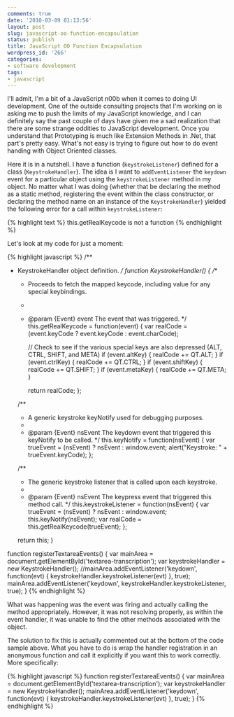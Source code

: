 ```yaml
---
comments: true
date: '2010-03-09 01:13:56'
layout: post
slug: javascript-oo-function-encapsulation
status: publish
title: JavaScript OO Function Encapsulation
wordpress_id: '266'
categories:
- software development
tags:
- javascript
---
```


I'll admit, I'm a bit of a JavaScript n00b when it comes to doing UI development. One of the outside consulting projects that I'm working on is asking me to push the limits of my JavaScript knowledge, and I can definitely say the past couple of days have given me a sad realization that there are some strange oddities to JavaScript development. Once you understand that Prototyping is much like Extension Methods in .Net, that part's pretty easy. What's not easy is trying to figure out how to do event handing with Object Oriented classes.
<!--more-->
Here it is in a nutshell. I have a function (<code>keystrokeListener</code>) defined for a class (<code>KeystrokeHandler</code>). The idea is I want to <code>addEventListener</code> the <code>keydown</code> event for a particular object using the <code>keystrokeListener</code> method in my object. No matter what I was doing (whether that be declaring the method as a static method, registering the event within the class constructor, or declaring the method name on an instance of the <code>KeystrokeHandler</code>) yielded the following error for a call within <code>keystrokeListener</code>:

{% highlight text %}
this.getRealKeycode is not a function 
{% endhighlight %}

Let's look at my code for just a moment:

{% highlight javascript %}
/**
 * KeystrokeHandler object definition.
 */
function KeystrokeHandler() {
    /**
     * Proceeds to fetch the mapped keycode, including value for any special keybindings.
     *
     * @param {Event} event The event that was triggered.
     */
    this.getRealKeycode = function(event) {
        var realCode = (event.keyCode ? event.keyCode : event.charCode);

        // Check to see if the various special keys are also depressed (ALT, CTRL, SHIFT, and META)
        if (event.altKey) {
            realCode += QT.ALT;
        }
        if (event.ctrlKey) {
            realCode += QT.CTRL;
        }
        if (event.shiftKey) {
            realCode += QT.SHIFT;
        }
        if (event.metaKey) {
            realCode += QT.META;
        }

        return realCode;
    };

    /**
     * A generic keystroke keyNotify used for debugging purposes.
     *
     * @param {Event} nsEvent The keydown event that triggered this keyNotify to be called.
     */
    this.keyNotify = function(nsEvent) {
        var trueEvent = (nsEvent) ? nsEvent : window.event;
        alert("Keystroke: " + trueEvent.keyCode);
    };

    /**
     * The generic keystroke listener that is called upon each keystroke.
     *
     * @param {Event} nsEvent The keypress event that triggered this method call.
     */
    this.keystrokeListener = function(nsEvent) {
        var trueEvent = (nsEvent) ? nsEvent : window.event;
        this.keyNotify(nsEvent);
        var realCode = this.getRealKeycode(trueEvent);
    };

    return this;
}

function registerTextareaEvents() {
    var mainArea = document.getElementById('textarea-transcription');
    var keystrokeHandler = new KeystrokeHandler();
    //mainArea.addEventListener('keydown', function(evt) { keystrokeHandler.keystrokeListener(evt) }, true);
    mainArea.addEventListener('keydown', keystrokeHandler.keystrokeListener, true);
}
{% endhighlight %}

What was happening was the event was firing and actually calling the method appropriately. However, it was not resolving properly, as within the event handler, it was unable to find the other methods associated with the object. 

The solution to fix this is actually commented out at the bottom of the code sample above. What you have to do is wrap the handler registration in an anonymous function and call it explicitly if you want this to work correctly. More specifically:

{% highlight javascript %}
function registerTextareaEvents() {
    var mainArea = document.getElementById('textarea-transcription');
    var keystrokeHandler = new KeystrokeHandler();
    mainArea.addEventListener('keydown', function(evt) { keystrokeHandler.keystrokeListener(evt) }, true);
}
{% endhighlight %}
